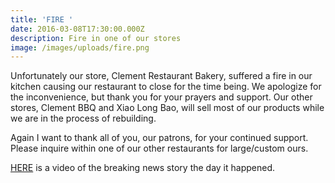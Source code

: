 ```yaml
---
title: 'FIRE '
date: 2016-03-08T17:30:00.000Z
description: Fire in one of our stores
image: /images/uploads/fire.png
---
```

Unfortunately our store, Clement Restaurant Bakery, suffered a fire in our kitchen causing our restaurant to close for the time being. We apologize for the inconvenience, but thank you for your prayers and support. Our other stores, Clement BBQ and Xiao Long Bao, will sell most of our products while we are in the process of rebuilding. 

Again I want to thank all of you, our patrons, for your continued support. Please inquire within one of our other restaurants for large/custom ours.

[HERE](https://abc7news.com/news/fire-at-sf-restaurant-contained-1-person-injured/1252116/) is a video of the breaking news story the day it happened.
